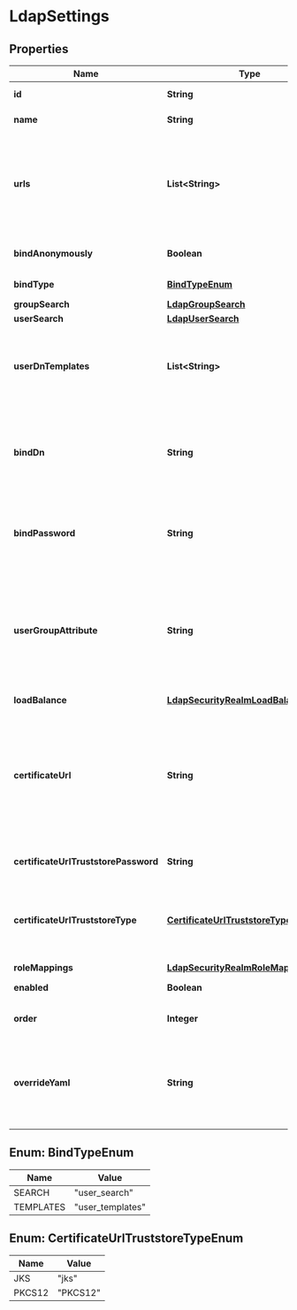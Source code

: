 # LdapSettings

## Properties
Name | Type | Description | Notes
------------ | ------------- | ------------- | -------------
**id** | **String** | The identifier for the security realm | 
**name** | **String** | The friendly name of the security realm | 
**urls** | **List&lt;String&gt;** | The LDAP URLs used to authenticate against, in the format ldap[s]://server:port. Note that ldap and ldaps protocols cannot be mixed together. | 
**bindAnonymously** | **Boolean** | When true, bindDb credentials are ignored | 
**bindType** | [**BindTypeEnum**](#BindTypeEnum) | The type of user binding to apply | 
**groupSearch** | [**LdapGroupSearch**](LdapGroupSearch.md) |  |  [optional]
**userSearch** | [**LdapUserSearch**](LdapUserSearch.md) |  |  [optional]
**userDnTemplates** | **List&lt;String&gt;** | The distinguished name template that replaces the user name with the string {0}. Only used when bind_type is set to &#x27;user_templates&#x27;. |  [optional]
**bindDn** | **String** | The distinguished name of the user that is used to bind to the LDAP and perform searches. Only used when bind_type is set to &#x27;user_search&#x27;. |  [optional]
**bindPassword** | **String** | The user password that is used to bind to the LDAP server. Only used when bind_type is set to &#x27;user_search&#x27;. |  [optional]
**userGroupAttribute** | **String** | Specifies the attribute to examine on the user for group membership. If any &#x27;group_search&#x27; settings are specified, this setting is ignored. Defaults to &#x27;memberOf&#x27;. |  [optional]
**loadBalance** | [**LdapSecurityRealmLoadBalance**](LdapSecurityRealmLoadBalance.md) |  |  [optional]
**certificateUrl** | **String** | The SSL trusted CA certificate bundle URL. The bundle should be a zip file containing a single keystore file &#x27;keystore.ks&#x27; in the directory &#x27;/ldap/:id/truststore&#x27;, where :id is the value of the [id] field. |  [optional]
**certificateUrlTruststorePassword** | **String** | The password to the certificate bundle URL truststore |  [optional]
**certificateUrlTruststoreType** | [**CertificateUrlTruststoreTypeEnum**](#CertificateUrlTruststoreTypeEnum) | The format of the keystore file. Should be jks to use the Java Keystore format or PKCS12 to use PKCS#12 files.  The default is jks. |  [optional]
**roleMappings** | [**LdapSecurityRealmRoleMappingRules**](LdapSecurityRealmRoleMappingRules.md) |  |  [optional]
**enabled** | **Boolean** | When true, enables the security realm |  [optional]
**order** | **Integer** | The order that the security realm is evaluated |  [optional]
**overrideYaml** | **String** | Advanced configuration options in YAML format. Any settings defined here will override any configuration set via the API. |  [optional]

<a name="BindTypeEnum"></a>
## Enum: BindTypeEnum
Name | Value
---- | -----
SEARCH | &quot;user_search&quot;
TEMPLATES | &quot;user_templates&quot;

<a name="CertificateUrlTruststoreTypeEnum"></a>
## Enum: CertificateUrlTruststoreTypeEnum
Name | Value
---- | -----
JKS | &quot;jks&quot;
PKCS12 | &quot;PKCS12&quot;
